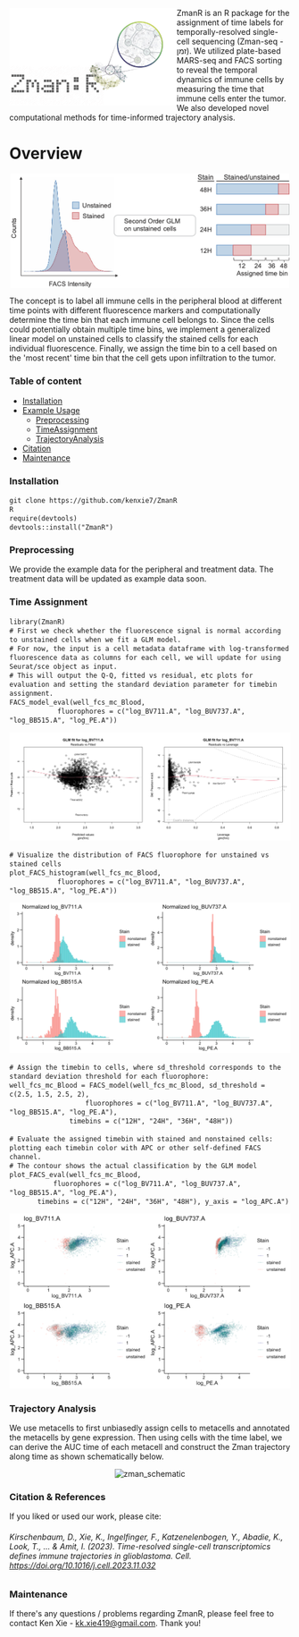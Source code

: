 
<p align = "center">
    <img width="300px" src="./pic/TEST3.png" align="left" alt="ZmanR" />
</p>

<p>ZmanR is an R package for the assignment of time labels for temporally-resolved single-cell sequencing (Zman-seq - זמן). We utilized plate-based MARS-seq and FACS sorting to reveal the temporal dynamics of immune cells by measuring the time that immune cells enter the tumor. We also developed novel computational methods for time-informed trajectory analysis. 
</p> 


Overview
========
<p align = "center">
<img width="500px" src="./pic/time_labeling.png" alt="Overview" title="Overview" align="center">
</p>
The concept is to label all immune cells in the peripheral blood at different time points with different fluorescence markers and computationally determine the time bin that each immune cell belongs to. Since the cells could potentially obtain multiple time bins, we implement a generalized linear model on unstained cells to classify the stained cells for each individual fluorescence. Finally, we assign the time bin to a cell based on the 'most recent' time bin that the cell gets upon infiltration to the tumor. 
</p> 

### Table of content
- [Installation](#Installation)
- [Example Usage](#example-usage)
    - [Preprocessing](#--Preprocessing)
    - [TimeAssignment](#--Time-Assignment)
    - [TrajectoryAnalysis](#--Trajectory-Analysis)
- [Citation](#citation-&-references)
- [Maintenance](#Maintenance)
### Installation
	git clone https://github.com/kenxie7/ZmanR
	R
	require(devtools)
	devtools::install("ZmanR")
### Preprocessing
We provide the example data for the peripheral and treatment data. The treatment data will be updated as example data soon. </br>
### Time Assignment

    library(ZmanR)
    # First we check whether the fluorescence signal is normal according to unstained cells when we fit a GLM model.
    # For now, the input is a cell metadata dataframe with log-transformed fluorescence data as columns for each cell, we will update for using Seurat/sce object as input. 
    # This will output the Q-Q, fitted vs residual, etc plots for evaluation and setting the standard deviation parameter for timebin assignment.
    FACS_model_eval(well_fcs_mc_Blood,
    		    fluorophores = c("log_BV711.A", "log_BUV737.A", "log_BB515.A", "log_PE.A"))
    
<div align="center">
<img src="./pic/glm_fit.png" alt="glm_fit"/>
</div>

    # Visualize the distribution of FACS fluorophore for unstained vs stained cells
    plot_FACS_histogram(well_fcs_mc_Blood, 
    			fluorophores = c("log_BV711.A", "log_BUV737.A", "log_BB515.A", "log_PE.A"))
    
<div align="center">
<img src="./pic/fluo_hist.png" alt="fluo_hist"/>
</div>

    # Assign the timebin to cells, where sd_threshold corresponds to the standard deviation threshold for each fluorophore:
    well_fcs_mc_Blood = FACS_model(well_fcs_mc_Blood, sd_threshold = c(2.5, 1.5, 2.5, 2),
    				   fluorophores = c("log_BV711.A", "log_BUV737.A", "log_BB515.A", "log_PE.A"),
  				   timebins = c("12H", "24H", "36H", "48H"))

    # Evaluate the assigned timebin with stained and nonstained cells: plotting each timebin color with APC or other self-defined FACS channel.
    # The contour shows the actual classification by the GLM model
    plot_FACS_eval(well_fcs_mc_Blood, 
    		   fluorophores = c("log_BV711.A", "log_BUV737.A", "log_BB515.A", "log_PE.A"),
  		   timebins = c("12H", "24H", "36H", "48H"), y_axis = "log_APC.A")
    
<div align="center">
<img src="./pic/stain_asssignment.png" alt="stain_assignment"/>
</div>

### Trajectory Analysis
We use metacells to first unbiasedly assign cells to metacells and annotated the metacells by gene expression. Then using cells with the time label, we can derive the AUC time of each metacell and construct the Zman trajectory along time as shown schematically below.
<div align="center">
<img src="./pic/zman_schematic.jpg" alt="zman_schematic"/>
</div>


### Citation & References

If you liked or used our work, please cite:
###### Kirschenbaum, D., Xie, K., Ingelfinger, F., Katzenelenbogen, Y., Abadie, K., Look, T., ... & Amit, I. (2023). Time-resolved single-cell transcriptomics defines immune trajectories in glioblastoma. Cell. https://doi.org/10.1016/j.cell.2023.11.032


### Maintenance

If there's any questions / problems regarding ZmanR, please feel free to contact Ken Xie - kk.xie419@gmail.com. Thank you!

